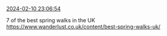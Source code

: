 [2024-02-10 23:06:54](https://mstdn.social/@hill_wanderer/111909693971070538)

7 of the best spring walks in the UK <a href="https://www.wanderlust.co.uk/content/best-spring-walks-uk/" target="_blank" rel="nofollow noopener noreferrer" translate="no">https://www.wanderlust.co.uk/content/best-spring-walks-uk/</a>